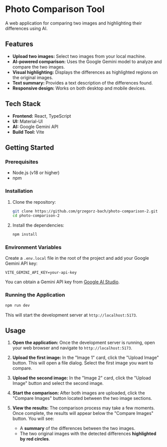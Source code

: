 # Photo Comparison Tool

A web application for comparing two images and highlighting their differences using AI.

## Features

*   **Upload two images:** Select two images from your local machine.
*   **AI-powered comparison:** Uses the Google Gemini model to analyze and compare the two images.
*   **Visual highlighting:** Displays the differences as highlighted regions on the original images.
*   **Text summary:** Provides a text description of the differences found.
*   **Responsive design:** Works on both desktop and mobile devices.

## Tech Stack

*   **Frontend:** React, TypeScript
*   **UI:** Material-UI
*   **AI:** Google Gemini API
*   **Build Tool:** Vite

## Getting Started

### Prerequisites

*   Node.js (v18 or higher)
*   npm

### Installation

1.  Clone the repository:
    ```bash
    git clone https://github.com/grzegorz-bach/photo-comparison-2.git
    cd photo-comparison-2
    ```
2.  Install the dependencies:
    ```bash
    npm install
    ```

### Environment Variables

Create a `.env.local` file in the root of the project and add your Google Gemini API key:

```
VITE_GEMINI_API_KEY=your-api-key
```

You can obtain a Gemini API key from [Google AI Studio](https://aistudio.google.com/app/apikey).

### Running the Application

```bash
npm run dev
```

This will start the development server at `http://localhost:5173`.

## Usage

1.  **Open the application:** Once the development server is running, open your web browser and navigate to `http://localhost:5173`.

2.  **Upload the first image:** In the "Image 1" card, click the "Upload Image" button. This will open a file dialog. Select the first image you want to compare.

3.  **Upload the second image:** In the "Image 2" card, click the "Upload Image" button and select the second image.

4.  **Start the comparison:** After both images are uploaded, click the "Compare Images" button located between the two image sections.

5.  **View the results:** The comparison process may take a few moments. Once complete, the results will appear below the "Compare Images" button. You will see:
    *   A **summary** of the differences between the two images.
    *   The two original images with the detected differences **highlighted by red circles**.